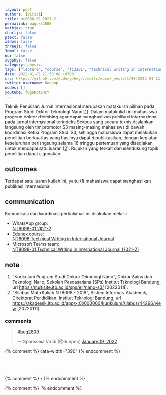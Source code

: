 ```yaml
---
layout: post
authors: [viridi]
title: nt8098-01 2021-2
permalink: pages/2800
mathjax: true
chartjs: false
ptext: false
x3dom: false
threejs: false
3dmol: false
oo: false
svgphys: false
category: physics
tags: ["lecture", "course", "fi3201", "technical writing in international journal", "doctoral", "promotor", "journal article"]
date: 2022-01-01 21:30:00 +0700
src: https://github.com/dudung/bug/commits/main/_posts/2/80/2022-01-11-nt8098-01-2021-2.md
twitter_username: 6unpnp
nodes: []
youtube: f0gnNqt9HcY
---
```

Teknik Penulisan Jurnal Internasional merupakan matakuliah pilihan pada Program Studi Doktor Teknologi Nano [[1](#r01)]. Dalam matakuliah ini mahasiswa program doktor dibimbing agar dapat menghasilkan publikasi internasional pada jurnal internasional terindeks Scopus yang secara teknis dijalankan langsung oleh tim promotor S3 masing-masing mahasiswa di bawah koordinasi Ketua Program Studi S3, sehingga mahasiswa dapat melakukan penelitian berkualitas yang hasilnya dapat dipublikasikan, dengan kegiatan keseluruhan berlangsung selama 16 minggu pertemuan yang disediakan untuk mencapai satu luaran [[2](#r02)]. Rujukan yang terkait dan mendukung topik penelitian dapat digunakan.


## outcomes
Terdapat satu luaran kuliah ini, yaitu
(1) mahasiswa dapat menghasilkan publikasi internasional.


## communication
Komunikasi dan koordinasi perkuliahan ini dilakukan melalui
+ WhatsApp group:<br> [NT8098-01 2021-2](https://chat.whatsapp.com/Ktsrr9TBPImE7JBAlwkOq5)
+ Edunex course:<br> [NT8098 Technical Writing in International Journal](https://edunex.itb.ac.id/courses/37554/preview)
+ Microsoft Teams team:<br> [NT8098-01 Technical Writing in International Journal (2021-2)](https://teams.microsoft.com/l/team/19%3a2yWiq3i_-RzEpbTF3fXhMRVKpm3wF33xLQP-NDvRx641%40thread.tacv2/conversations?groupId=6f7e940c-9f4c-4c17-a3f3-0f17777ac6e8&tenantId=db6e1183-4c65-405c-82ce-7cd53fa6e9dc)


## note
1. <a name='r01'></a>"Kurikulum Program Studi Doktor Teknologi Nano", Doktor Sains dan Teknologi Nano, Sekolah Pascasarjana (SPs) Institut Teknologi Bandung, url <https://multisite.itb.ac.id/sps/en/nano-s3/> [20220111].
2. <a name='r02'></a>"Silabus Mata Kuliah NT8098 - 2019", Sistem Informasi Akademik, Direktorat Pendidikan, Institut Teknologi Bandung, url <https://akademik.itb.ac.id/app/x:00000000/kurikulum/silabus/44296/view> [20220111].

### comments
<blockquote class="twitter-tweet" data-width="390"><p lang="und" dir="ltr"><a href="https://twitter.com/hashtag/bug2800?src=hash&amp;ref_src=twsrc%5Etfw">#bug2800</a></p>&mdash; Sparisoma Viridi (@6unpnp) <a href="https://twitter.com/6unpnp/status/1483637886197338113?ref_src=twsrc%5Etfw">January 19, 2022</a></blockquote> <script async src="https://platform.twitter.com/widgets.js" charset="utf-8"></script>
{% comment %} data-width="390" {% endcomment %}


## &nbsp;
{% comment %} []() &bull; []() {% endcomment %}



<ans>
</ans>


{% comment %}
{% endcomment %}
